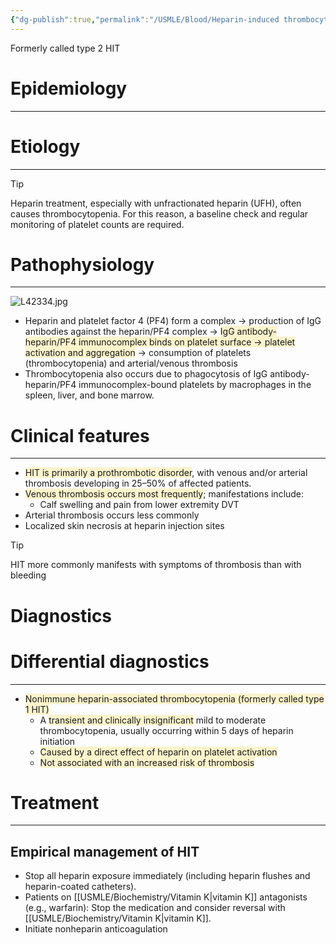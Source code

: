 ```yaml
---
{"dg-publish":true,"permalink":"/USMLE/Blood/Heparin-induced thrombocytopenia/"}
---
```


Formerly called type 2 HIT
# Epidemiology
---


# Etiology
---
>[!tip] 
>Heparin treatment, especially with unfractionated heparin (UFH), often causes thrombocytopenia. For this reason, a baseline check and regular monitoring of platelet counts are required.

# Pathophysiology
---
![L42334.jpg](/img/user/appendix/L42334.jpg)
- Heparin and platelet factor 4 (PF4) form a complex → production of IgG antibodies against the heparin/PF4 complex → <span style="background:rgba(240, 200, 0, 0.2)">IgG antibody-heparin/PF4 immunocomplex binds on platelet surface → platelet activation and aggregation</span> → consumption of platelets (thrombocytopenia) and arterial/venous thrombosis
- Thrombocytopenia also occurs due to phagocytosis of IgG antibody-heparin/PF4 immunocomplex-bound platelets by macrophages in the spleen, liver, and bone marrow.

# Clinical features
---
- <span style="background:rgba(240, 200, 0, 0.2)">HIT is primarily a prothrombotic disorder</span>, with venous and/or arterial thrombosis developing in 25–50% of affected patients.
- <span style="background:rgba(240, 200, 0, 0.2)">Venous thrombosis occurs most frequently</span>; manifestations include:
	- Calf swelling and pain from lower extremity DVT
- Arterial thrombosis occurs less commonly
- Localized skin necrosis at heparin injection sites
>[!tip] 
>HIT more commonly manifests with symptoms of thrombosis than with bleeding

# Diagnostics


# Differential diagnostics
---
- <span style="background:rgba(240, 200, 0, 0.2)">Nonimmune heparin-associated thrombocytopenia (formerly called type 1 HIT)</span>
	- A <span style="background:rgba(240, 200, 0, 0.2)">transient and clinically insignificant</span> mild to moderate thrombocytopenia, usually occurring within 5 days of heparin initiation
	- <span style="background:rgba(240, 200, 0, 0.2)">Caused by a direct effect of heparin on platelet activation</span>
	- <span style="background:rgba(240, 200, 0, 0.2)">Not associated with an increased risk of thrombosis</span>
# Treatment
---
## Empirical management of HIT
- Stop all heparin exposure immediately (including heparin flushes and heparin-coated catheters).
- Patients on [[USMLE/Biochemistry/Vitamin K\|vitamin K]] antagonists (e.g., warfarin): Stop the medication and consider reversal with [[USMLE/Biochemistry/Vitamin K\|vitamin K]]. 
- Initiate nonheparin anticoagulation

